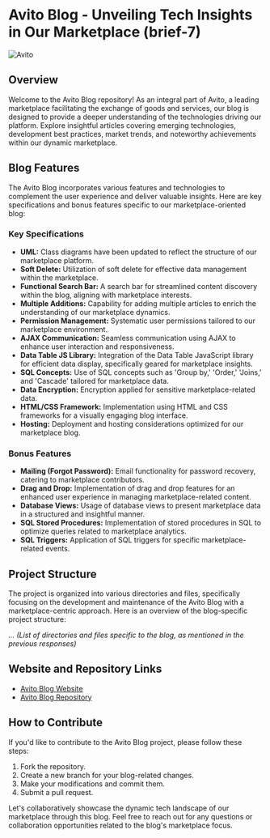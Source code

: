# Avito Blog - Unveiling Tech Insights in Our Marketplace (brief-7)
![Avito](https://github.com/Youcode-Classe-E-2023-2024/Winners_Blog/assets/109225791/65464cce-a00a-48ce-bcc0-cd8b827b77ae)



## Overview
Welcome to the Avito Blog repository! As an integral part of Avito, a leading marketplace facilitating the exchange of goods and services, our blog is designed to provide a deeper understanding of the technologies driving our platform. Explore insightful articles covering emerging technologies, development best practices, market trends, and noteworthy achievements within our dynamic marketplace.

## Blog Features
The Avito Blog incorporates various features and technologies to complement the user experience and deliver valuable insights. Here are key specifications and bonus features specific to our marketplace-oriented blog:

### Key Specifications
- **UML:** Class diagrams have been updated to reflect the structure of our marketplace platform.
- **Soft Delete:** Utilization of soft delete for effective data management within the marketplace.
- **Functional Search Bar:** A search bar for streamlined content discovery within the blog, aligning with marketplace interests.
- **Multiple Additions:** Capability for adding multiple articles to enrich the understanding of our marketplace dynamics.
- **Permission Management:** Systematic user permissions tailored to our marketplace environment.
- **AJAX Communication:** Seamless communication using AJAX to enhance user interaction and responsiveness.
- **Data Table JS Library:** Integration of the Data Table JavaScript library for efficient data display, specifically geared for marketplace insights.
- **SQL Concepts:** Use of SQL concepts such as 'Group by,' 'Order,' 'Joins,' and 'Cascade' tailored for marketplace data.
- **Data Encryption:** Encryption applied for sensitive marketplace-related data.
- **HTML/CSS Framework:** Implementation using HTML and CSS frameworks for a visually engaging blog interface.
- **Hosting:** Deployment and hosting considerations optimized for our marketplace blog.

### Bonus Features
- **Mailing (Forgot Password):** Email functionality for password recovery, catering to marketplace contributors.
- **Drag and Drop:** Implementation of drag and drop features for an enhanced user experience in managing marketplace-related content.
- **Database Views:** Usage of database views to present marketplace data in a structured and insightful manner.
- **SQL Stored Procedures:** Implementation of stored procedures in SQL to optimize queries related to marketplace analytics.
- **SQL Triggers:** Application of SQL triggers for specific marketplace-related events.

## Project Structure
The project is organized into various directories and files, specifically focusing on the development and maintenance of the Avito Blog with a marketplace-centric approach. Here is an overview of the blog-specific project structure:

*... (List of directories and files specific to the blog, as mentioned in the previous responses)*

## Website and Repository Links
- [Avito Blog Website](http://avitoblog.000.pe/)
- [Avito Blog Repository](https://github.com/Youcode-Classe-E-2023-2024/Winners_Blog)

## How to Contribute
If you'd like to contribute to the Avito Blog project, please follow these steps:

1. Fork the repository.
2. Create a new branch for your blog-related changes.
3. Make your modifications and commit them.
4. Submit a pull request.

Let's collaboratively showcase the dynamic tech landscape of our marketplace through this blog. Feel free to reach out for any questions or collaboration opportunities related to the blog's marketplace focus.
